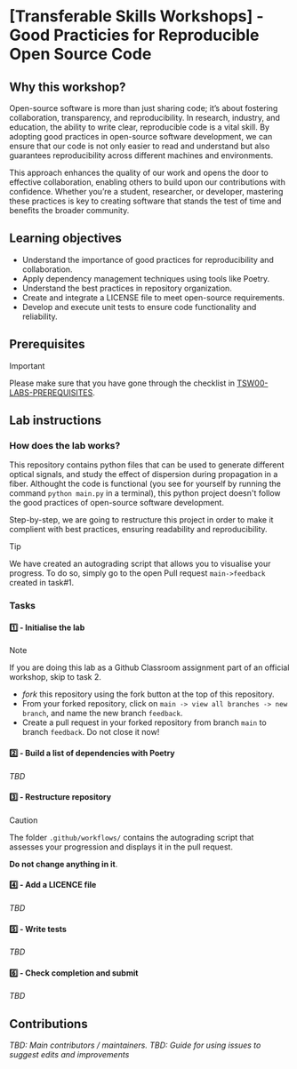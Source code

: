# [Transferable Skills Workshops] - Good Practicies for Reproducible Open Source Code

## Why this workshop?
Open-source software is more than just sharing code; it’s about fostering collaboration, transparency, and reproducibility. In research, industry, and education, the ability to write clear, reproducible code is a vital skill. By adopting good practices in open-source software development, we can ensure that our code is not only easier to read and understand but also guarantees reproducibility across different machines and environments.

This approach enhances the quality of our work and opens the door to effective collaboration, enabling others to build upon our contributions with confidence. Whether you’re a student, researcher, or developer, mastering these practices is key to creating software that stands the test of time and benefits the broader community.

## Learning objectives

* Understand the importance of good practices for reproducibility and collaboration.
* Apply dependency management techniques using tools like Poetry.
* Understand the best practices in repository organization.
* Create and integrate a LICENSE file to meet open-source requirements.
* Develop and execute unit tests to ensure code functionality and reliability.

## Prerequisites

> [!IMPORTANT]  
> Please make sure that you have gone through the checklist in [TSW00-LABS-PREREQUISITES](https://github.com/UCL-Photonics-Society/TSW00-LABS-PREREQUISITES).

## Lab instructions

### How does the lab works?
This repository contains python files that can be used to generate different optical signals, and study the effect of dispersion during propagation in a fiber.
Althought the code is functional (you see for yourself by running the command `python main.py` in a terminal), this python project doesn't follow the good practices of open-source software development.

Step-by-step, we are going to restructure this project in order to make it complient with best practices, ensuring readability and reproducibility.

> [!TIP]
> We have created an autograding script that allows you to visualise your progress. To do so, simply go to the open Pull request `main->feedback` created in task#1.



### Tasks

#### 1️⃣ - Initialise the lab
>[!NOTE]
> If you are doing this lab as a Github Classroom assignment part of an official workshop, skip to task 2.

  * *fork* this repository using the fork button at the top of this repository.
  * From your forked repository, click on `main -> view all branches -> new branch`, and name the new branch `feedback`.
  * Create a pull request in your forked repository from branch `main` to branch `feedback`. Do not close it now!

#### 2️⃣ - Build a list of dependencies with Poetry
*TBD*

#### 3️⃣ - Restructure repository 
>[!CAUTION]
> The folder `.github/workflows/` contains the autograding script that assesses your progression and displays it in the pull request.
> 
> **Do not change anything in it**.



#### 4️⃣ - Add a LICENCE file
*TBD*

#### 5️⃣ - Write tests 
*TBD*

#### 6️⃣ - Check completion and submit
*TBD*

## Contributions
*TBD: Main contributors / maintainers.*
*TBD: Guide for using issues to suggest edits and improvements*
